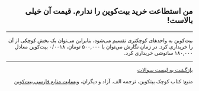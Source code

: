 <head><link rel="stylesheet" type="text/css" href="https://learnmeabitcoin.simorgh.me/assets/css/style.css">
<script src="https://code.jquery.com/jquery-1.12.4.min.js" integrity="sha256-ZosEbRLbNQzLpnKIkEdrPv7lOy9C27hHQ+Xp8a4MxAQ=" crossorigin="anonymous"></script>
<script src="https://learnmeabitcoin.simorgh.me/assets/js/respond.js"></script>    
<meta name="viewport" content="width=device-width, initial-scale=1, user-scalable=no">
</head>
<div class="wrapper"><section>
<div dir="rtl">
    <br/>
    <h2 id="21">من استطاعت خرید بیت‌کوین را ندارم. قیمت آن خیلی بالاست!</h2>
    <hr/>
    <p>بیت‌کوین به واحدهای کوچکتری تقسیم می‌شود، بنابراین می‌توان یک بخش کوچکی از آن را خریداری کرد. در زمان نگارش می‌توان با ۵۰۰,۰۰۰ تومان، ۰/۰۰۱۸ بیت‌کوین معادل ۱۸۰,۰۰۰ ساتوشی خریداری کرد.</p>
    <hr/>
    <a href="https://simorgh.me/faq">بازگشت به لیست سوالات</a>
    <p>منبع: کتاب کوچک بیتکوین، ترجمه الف. آزاد و دیگران، <a href="https://bitcoind.me" target="_blank">وبسایت منابع فارسی بیت‌کوین</a></p>
</div>
    </section></div>
